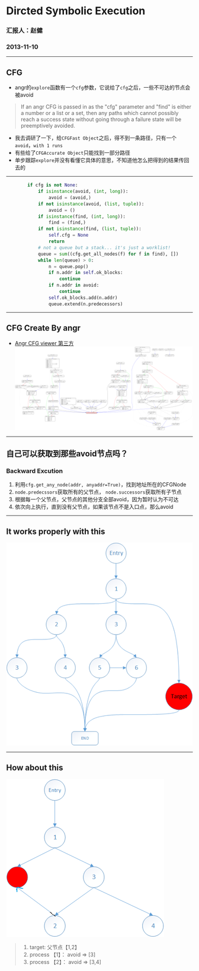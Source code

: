 # Dircted Symbolic Execution 

### 汇报人：赵健
### 2013-11-10
---

## CFG
- angr的`explore`函数有一个`cfg`参数，它说给了`cfg`之后，一些不可达的节点会被avoid
> If an angr CFG is passed in as the "cfg" parameter and "find" is either a number or a list or a set, then any paths which cannot possibly reach a success state without going through a failure state will be preemptively avoided.

- 我去调研了一下，给`CFGFast Object`之后，得不到一条路径，只有一个`avoid`，`with 1 runs`
- 有些给了`CFGAccurate Object`只能找到一部分路径
- 单步跟踪`explore`并没有看懂它具体的意思，不知道他怎么把得到的结果传回去的
---
```python
		if cfg is not None:
            if isinstance(avoid, (int, long)):
                avoid = (avoid,)
            if not isinstance(avoid, (list, tuple)):
                avoid = ()
            if isinstance(find, (int, long)):
                find = (find,)
            if not isinstance(find, (list, tuple)):
                self.cfg = None
                return
            # not a queue but a stack... it's just a worklist!
            queue = sum((cfg.get_all_nodes(f) for f in find), [])
            while len(queue) > 0:
                n = queue.pop()
                if n.addr in self.ok_blocks:
                    continue
                if n.addr in avoid:
                    continue
                self.ok_blocks.add(n.addr)
                queue.extend(n.predecessors)
```

---

## CFG Create By angr
- [Angr CFG viewer 第三方](https://github.com/axt/angr-utils)
![](imgs/path_cfg.png)

---

## 自己可以获取到那些avoid节点吗？
### Backward Excution
1. 利用`cfg.get_any_node(addr, anyaddr=True)`，找到地址所在的CFGNode
2. `node.predecssors`获取所有的父节点， `node.successors`获取所有子节点
3. 根据每一个父节点，父节点的其他分支全部avoid，因为暂时认为不可达
4. 依次向上执行，直到没有父节点，如果该节点不是入口点，那么avoid

---

## It works properly with this

![](imgs/pic1.png )

---

## How about this
![](imgs/pic2.png)

> 1. target: 父节点【1,2】
> 2. process 【1】： avoid => [3]
> 3. process 【2】： avoid => [3,4]
